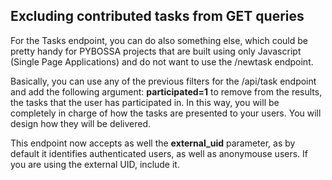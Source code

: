 Excluding contributed tasks from GET queries
--------------------------------------------

For the Tasks endpoint, you can do also something else, which could be
pretty handy for PYBOSSA projects that are built using only Javascript
(Single Page Applications) and do not want to use the /newtask endpoint.

Basically, you can use any of the previous filters for the /api/task
endpoint and add the following argument: **participated=1** to remove
from the results, the tasks that the user has participated in. In this
way, you will be completely in charge of how the tasks are presented to
your users. You will design how they will be delivered.

This endpoint now accepts as well the **external\_uid** parameter, as by
default it identifies authenticated users, as well as anonymouse users.
If you are using the external UID, include it.

